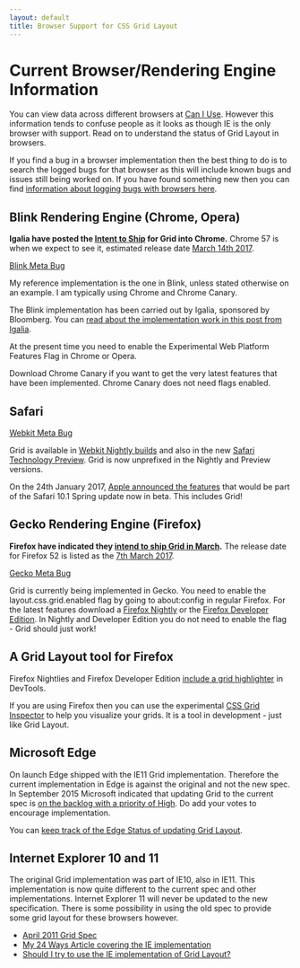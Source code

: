 ```yaml
---
layout: default
title: Browser Support for CSS Grid Layout
---
```


# Current Browser/Rendering Engine Information

You can view data across different browsers at [Can I Use](http://caniuse.com/#feat=css-grid). However this information tends to confuse people as it looks as though IE is the only browser with support. Read on to understand the status of Grid Layout in browsers.

If you find a bug in a browser implementation then the best thing to do is to search the logged bugs for that browser as this will include known bugs and issues still being worked on. If you have found something new then you can find [information about logging bugs with browsers here](http://testthewebforward.org/docs/bugs.html).

## Blink Rendering Engine (Chrome, Opera)

**Igalia have posted the [Intent to Ship](https://groups.google.com/a/chromium.org/forum/#!topic/blink-dev/hBx1ffTS9CQ) for Grid into Chrome.** Chrome 57 is when we expect to see it, estimated release date [March 14th 2017](https://www.chromium.org/developers/calendar).

[Blink Meta Bug](https://code.google.com/p/chromium/issues/detail?id=79180)

My reference implementation is the one in Blink, unless stated otherwise on an example. I am typically using Chrome and Chrome Canary.

The Blink implementation has been carried out by Igalia, sponsored by Bloomberg. You can [read about the implementation work in this post from Igalia](http://blogs.igalia.com/mrego/2015/01/08/css-grid-layout-2014-recap-implementation-status/).

At the present time you need to enable the Experimental Web Platform Features Flag in Chrome or Opera.

Download Chrome Canary if you want to get the very latest features that have been implemented. Chrome Canary does not need flags enabled.

## Safari

[Webkit Meta Bug](https://bugs.webkit.org/show_bug.cgi?id=60731)

Grid is available in [Webkit Nightly builds](http://nightly.webkit.org/) and also in the new [Safari Technology Preview](https://developer.apple.com/safari/technology-preview/release-notes/). Grid is now unprefixed in the Nightly and Preview versions.

On the 24th January 2017, [Apple announced the features](https://developer.apple.com/library/prerelease/content/releasenotes/General/WhatsNewInSafari/Articles/Safari_10_1.html) that would be part of the Safari 10.1 Spring update now in beta. This includes Grid!

## Gecko Rendering Engine (Firefox)

**Firefox have indicated they [intend to ship Grid in March](https://groups.google.com/forum/#!topic/mozilla.dev.platform/6shk3TZX5vo).** The release date for Firefox 52 is listed as the [7th March 2017](https://wiki.mozilla.org/RapidRelease/Calendar).

[Gecko Meta Bug](https://bugzilla.mozilla.org/show_bug.cgi?id=616605)

Grid is currently being implemented in Gecko. You need to enable the layout.css.grid.enabled flag by going to about:config in regular Firefox. For the latest features download a [Firefox Nightly](https://nightly.mozilla.org/) or the [Firefox Developer Edition](https://www.mozilla.org/en-GB/firefox/developer/). In Nightly and Developer Edition you do not need to enable the flag - Grid should just work!

## A Grid Layout tool for Firefox

Firefox Nightlies and Firefox Developer Edition [include a grid highlighter](https://hacks.mozilla.org/2016/12/css-grid-and-grid-highlighter-now-in-firefox-developer-edition/) in DevTools.

If you are using Firefox then you can use the experimental [CSS Grid Inspector](https://addons.mozilla.org/en-US/firefox/addon/css-grid-inspector/) to help you visualize your grids. It is a tool in development - just like Grid Layout.

## Microsoft Edge

On launch Edge shipped with the IE11 Grid implementation. Therefore the current implementation in Edge is against the original and not the new spec. In September 2015 Microsoft indicated that updating Grid to the current spec is [on the backlog with a priority of High](https://wpdev.uservoice.com/forums/257854-microsoft-edge-developer/suggestions/6514853-update-css-grid). Do add your votes to encourage implementation.

You can [keep track of the Edge Status of updating Grid Layout](https://developer.microsoft.com/en-us/microsoft-edge/platform/status/gridupdate/?q=grid%20update).

## Internet Explorer 10 and 11

The original Grid implementation was part of IE10, also in IE11. This implementation is now quite different to the current spec and other implementations. Internet Explorer 11 will never be updated to the new specification. There is some possibility in using the old spec to provide some grid layout for these browsers however.

- [April 2011 Grid Spec](http://www.w3.org/TR/2011/WD-css3-grid-layout-20110407/)
- [My 24 Ways Article covering the IE implementation](http://24ways.org/2012/css3-grid-layout/)
- [Should I try to use the IE implementation of Grid Layout?](https://rachelandrew.co.uk/archives/2016/11/26/should-i-try-to-use-the-ie-implementation-of-css-grid-layout/)
